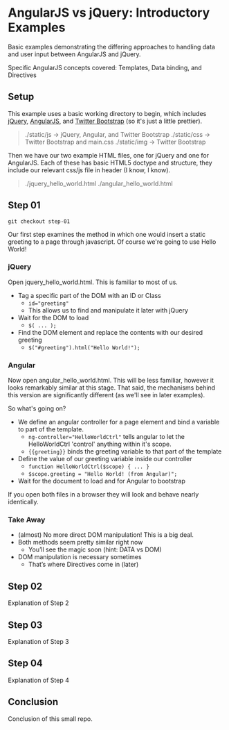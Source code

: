 # AngularJS vs jQuery: Introductory Examples
Basic examples demonstrating the differing approaches to handling data and
user input between AngularJS and jQuery.

Specific AngularJS concepts covered: Templates, Data binding, and Directives

## Setup
This example uses a basic working directory to begin, which includes
[jQuery](http://www.http://jquery.com), [AngularJS](http://www.angularjs.org),
and [Twitter Bootstrap](http://twitter.github.com/bootstrap/)
(so it's just a little prettier).

> ./static/js &rarr; jQuery, Angular, and Twitter Bootstrap
> ./static/css &rarr; Twitter Bootstrap and main.css
> ./static/img &rarr; Twitter Bootstrap

Then we have our two example HTML files, one for jQuery and one for AngularJS.
Each of these has basic HTML5 doctype and structure, they include our relevant
css/js file in header (I know, I know).

> ./jquery_hello_world.html
> ./angular_hello_world.html

## Step 01
`git checkout step-01`

Our first step examines the method in which one would insert a static greeting
to a page through javascript. Of course we're going to use Hello World!

### jQuery
Open jquery_hello_world.html. This is familiar to most of us.

* Tag a specific part of the DOM with an ID or Class
  * `id="greeting"`
  * This allows us to find and manipulate it later with jQuery
* Wait for the DOM to load
  * `$( ... );`
* Find the DOM element and replace the contents with our desired greeting
  * `$("#greeting").html("Hello World!");`

### Angular
Now open angular_hello_world.html. This will be less familiar, however it looks
remarkably similar at this stage.  That said, the mechanisms behind this version
are significantly different (as we'll see in later examples).

So what's going on?

* We define an angular controller for a page element and bind a variable to
part of the template.
  * `ng-controller="HelloWorldCtrl"` tells angular to let the HelloWorldCtrl
'control' anything within it's scope.
  * `{{greeting}}` binds the greeting variable to that part of the template
* Define the value of our greeting variable inside our controller
  * `function HelloWorldCtrl($scope) { ... }`
  * `$scope.greeting = "Hello World! (from Angular)";`
* Wait for the document to load and for Angular to bootstrap

If you open both files in a browser they will look and behave nearly
identically.

### Take Away
* (almost) No more direct DOM manipulation! This is a big deal.
* Both methods seem pretty similar right now
  * You’ll see the magic soon (hint: DATA vs DOM)
* DOM manipulation is necessary sometimes
  * That’s where Directives come in (later)

## Step 02
Explanation of Step 2

## Step 03
Explanation of Step 3

## Step 04
Explanation of Step 4

## Conclusion
Conclusion of this small repo.
